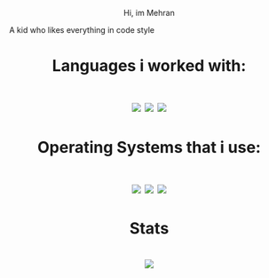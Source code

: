 <p align="center"> Hi, im Mehran </p>
<a align="center"> A kid who likes everything in code style</a>
<div align="center">

<h1> Languages i worked with: </h1>
  <h1>
    <img src="https://img.shields.io/badge/Python-black?logo=python" />
    <img src="https://img.shields.io/badge/C++-black?logo=Cplusplus" />
    <img src="https://img.shields.io/badge/CSharp-black?logo=C#" />
    </a>
  <h1> Operating Systems that i use:<h1>
    </a>
    <img src="https://img.shields.io/badge/Fedora-black?logo=fedora&logoColor=blue" />
    <img src="https://img.shields.io/badge/Windows%2010-black?logo=windows&logoColor=white" />
    <img src="https://img.shields.io/badge/Arch%20Linux-black?logo=Arch-linux&logoColor=blue" />
    </a>
  <h1> Stats <h1>
  <a href="https://github.com/MehranSpL">
    <img src="https://github-readme-stats.vercel.app/api?username=mehranspl&show_icons=true&theme=synthwave" />
